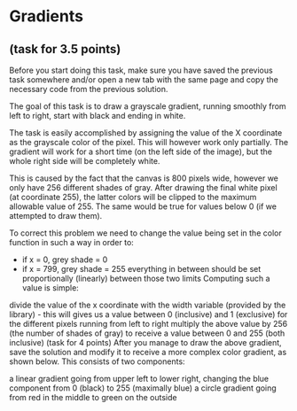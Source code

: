 # Gradients
## (task for 3.5 points)
Before you start doing this task, make sure you have saved the previous task somewhere and/or open a new tab with the same page and 
copy the necessary code from the previous solution.

The goal of this task is to draw a grayscale gradient, running smoothly from left to right, start with black and ending in white.

The task is easily accomplished by assigning the value of the X coordinate as the grayscale color of the pixel. This will however work only partially. 
The gradient will work for a short time (on the left side of the image), but the whole right side will be completely white.

This is caused by the fact that the canvas is 800 pixels wide, however we only have 256 different shades of gray. 
After drawing the final white pixel (at coordinate 255), the latter colors will be clipped to the maximum allowable value of 255.
The same would be true for values below 0 (if we attempted to draw them).

To correct this problem we need to change the value being set in the color function in such a way in order to:

* if x = 0, grey shade = 0
* if x = 799, grey shade = 255
everything in between should be set proportionally (linearly) between those two limits
Computing such a value is simple:

divide the value of the x coordinate with the width variable (provided by the library) - this will gives us a value between 0 (inclusive) and 1 (exclusive)
for the different pixels running from left to right
multiply the above value by 256 (the number of shades of gray) to receive a value between 0 and 255 (both inclusive)
(task for 4 points)
After you manage to draw the above gradient, save the solution and modify it to receive a more complex color gradient, as shown below. This consists of two components:

a linear gradient going from upper left to lower right, changing the blue component from 0 (black) to 255 (maximally blue)
a circle gradient going from red in the middle to green on the outside
